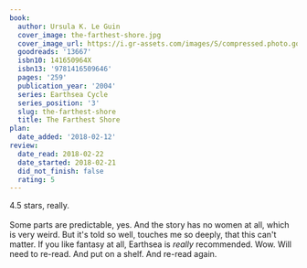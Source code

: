 ```yaml
---
book:
  author: Ursula K. Le Guin
  cover_image: the-farthest-shore.jpg
  cover_image_url: https://i.gr-assets.com/images/S/compressed.photo.goodreads.com/books/1388200537l/13667.jpg
  goodreads: '13667'
  isbn10: 141650964X
  isbn13: '9781416509646'
  pages: '259'
  publication_year: '2004'
  series: Earthsea Cycle
  series_position: '3'
  slug: the-farthest-shore
  title: The Farthest Shore
plan:
  date_added: '2018-02-12'
review:
  date_read: 2018-02-22
  date_started: 2018-02-21
  did_not_finish: false
  rating: 5
---
```


4.5 stars, really.<br /><br />Some parts are predictable, yes. And the story has no women at all, which is very weird. But it's told so well, touches me so deeply, that this can't matter. If you like fantasy at all, Earthsea is *really* recommended. Wow. Will need to re-read. And put on a shelf. And re-read again.

